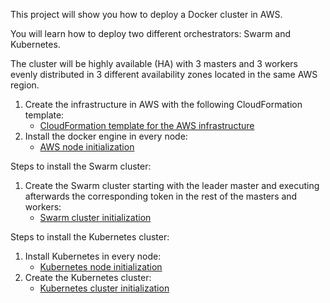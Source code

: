 This project will show you how to deploy a Docker cluster in AWS.

You will learn how to deploy two different orchestrators: Swarm and Kubernetes.

The cluster will be highly available (HA) with 3 masters and 3 workers evenly distributed in 3 different availability zones located in the same AWS region.

1. Create the infrastructure in AWS with the following CloudFormation template: 
   * [CloudFormation template for the AWS infrastructure](etc/aws/http-3.yaml)
1. Install the docker engine in every node:
   * [AWS node initialization](bin/aws-node-ami.sh)

Steps to install the Swarm cluster:
1. Create the Swarm cluster starting with the leader master and executing afterwards the corresponding token in the rest of the masters and workers: 
   * [Swarm cluster initialization](bin/cluster-swarm-init.sh)

Steps to install the Kubernetes cluster:
1. Install Kubernetes in every node: 
   * [Kubernetes node initialization](bin/cluster-kubernetes-install.sh)
1. Create the Kubernetes cluster: 
   * [Kubernetes cluster initialization](cluster-kubernetes.md)
